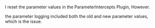 I reset the parameter values in the ParameterIntercepts Plugin, However.

the parameter logging included both the old and new parameter values, which is the issue.
